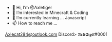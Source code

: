 - 👋 Hi, I’m @Axletiger
- 👀 I’m interested in Minecraft & Coding
- 🌱 I’m currently learning ... Javascript
- 📫 How to reach me ...

Axlecat284@outlook.com
Discord> 𝕬𝖝𝖑𝖊𝕿𝖎𝖌𝖊𝖗#0001
